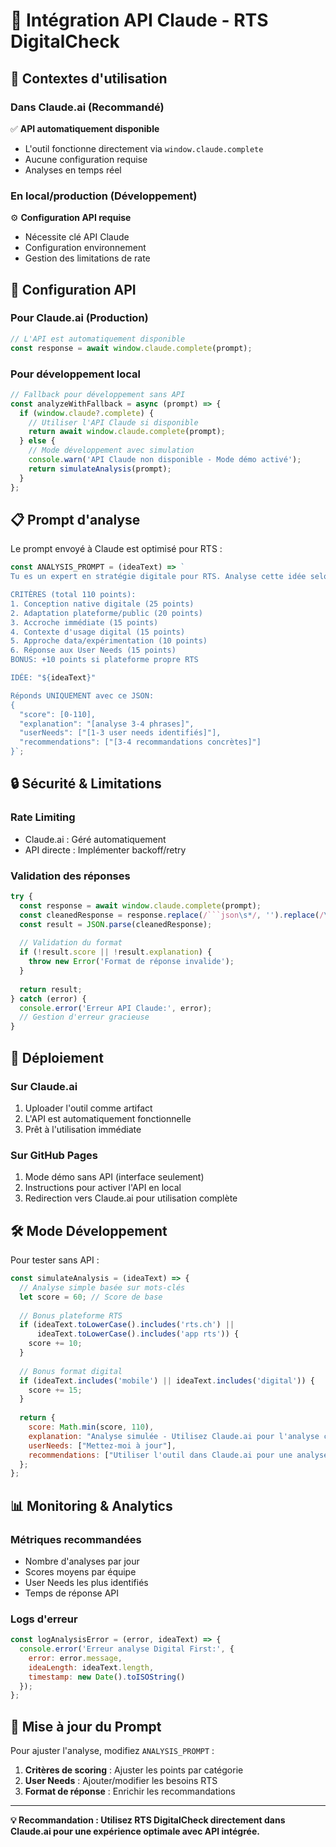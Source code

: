 # 🔌 Intégration API Claude - RTS DigitalCheck

## 🎯 Contextes d'utilisation

### **Dans Claude.ai (Recommandé)**
✅ **API automatiquement disponible**
- L'outil fonctionne directement via `window.claude.complete`
- Aucune configuration requise
- Analyses en temps réel

### **En local/production (Développement)**
⚙️ **Configuration API requise**
- Nécessite clé API Claude
- Configuration environnement
- Gestion des limitations de rate

## 🔧 Configuration API

### **Pour Claude.ai (Production)**
```javascript
// L'API est automatiquement disponible
const response = await window.claude.complete(prompt);
```

### **Pour développement local**
```javascript
// Fallback pour développement sans API
const analyzeWithFallback = async (prompt) => {
  if (window.claude?.complete) {
    // Utiliser l'API Claude si disponible
    return await window.claude.complete(prompt);
  } else {
    // Mode développement avec simulation
    console.warn('API Claude non disponible - Mode démo activé');
    return simulateAnalysis(prompt);
  }
};
```

## 📋 Prompt d'analyse

Le prompt envoyé à Claude est optimisé pour RTS :

```javascript
const ANALYSIS_PROMPT = (ideaText) => `
Tu es un expert en stratégie digitale pour RTS. Analyse cette idée selon les critères Digital First ET User Needs RTS.

CRITÈRES (total 110 points):
1. Conception native digitale (25 points)
2. Adaptation plateforme/public (20 points) 
3. Accroche immédiate (15 points)
4. Contexte d'usage digital (15 points)
5. Approche data/expérimentation (10 points)
6. Réponse aux User Needs (15 points)
BONUS: +10 points si plateforme propre RTS

IDÉE: "${ideaText}"

Réponds UNIQUEMENT avec ce JSON:
{
  "score": [0-110],
  "explanation": "[analyse 3-4 phrases]",
  "userNeeds": ["[1-3 user needs identifiés]"],
  "recommendations": ["[3-4 recommandations concrètes]"]
}`;
```

## 🔒 Sécurité & Limitations

### **Rate Limiting**
- Claude.ai : Géré automatiquement
- API directe : Implémenter backoff/retry

### **Validation des réponses**
```javascript
try {
  const response = await window.claude.complete(prompt);
  const cleanedResponse = response.replace(/```json\s*/, '').replace(/\s*```$/, '');
  const result = JSON.parse(cleanedResponse);
  
  // Validation du format
  if (!result.score || !result.explanation) {
    throw new Error('Format de réponse invalide');
  }
  
  return result;
} catch (error) {
  console.error('Erreur API Claude:', error);
  // Gestion d'erreur gracieuse
}
```

## 🚀 Déploiement

### **Sur Claude.ai**
1. Uploader l'outil comme artifact
2. L'API est automatiquement fonctionnelle
3. Prêt à l'utilisation immédiate

### **Sur GitHub Pages**
1. Mode démo sans API (interface seulement)
2. Instructions pour activer l'API en local
3. Redirection vers Claude.ai pour utilisation complète

## 🛠 Mode Développement

Pour tester sans API :

```javascript
const simulateAnalysis = (ideaText) => {
  // Analyse simple basée sur mots-clés
  let score = 60; // Score de base
  
  // Bonus plateforme RTS
  if (ideaText.toLowerCase().includes('rts.ch') || 
      ideaText.toLowerCase().includes('app rts')) {
    score += 10;
  }
  
  // Bonus format digital
  if (ideaText.includes('mobile') || ideaText.includes('digital')) {
    score += 15;
  }
  
  return {
    score: Math.min(score, 110),
    explanation: "Analyse simulée - Utilisez Claude.ai pour l'analyse complète",
    userNeeds: ["Mettez-moi à jour"],
    recommendations: ["Utiliser l'outil dans Claude.ai pour une analyse complète"]
  };
};
```

## 📊 Monitoring & Analytics

### **Métriques recommandées**
- Nombre d'analyses par jour
- Scores moyens par équipe
- User Needs les plus identifiés
- Temps de réponse API

### **Logs d'erreur**
```javascript
const logAnalysisError = (error, ideaText) => {
  console.error('Erreur analyse Digital First:', {
    error: error.message,
    ideaLength: ideaText.length,
    timestamp: new Date().toISOString()
  });
};
```

## 🔄 Mise à jour du Prompt

Pour ajuster l'analyse, modifiez `ANALYSIS_PROMPT` :

1. **Critères de scoring** : Ajuster les points par catégorie
2. **User Needs** : Ajouter/modifier les besoins RTS
3. **Format de réponse** : Enrichir les recommandations

---

**💡 Recommandation : Utilisez RTS DigitalCheck directement dans Claude.ai pour une expérience optimale avec API intégrée.**
